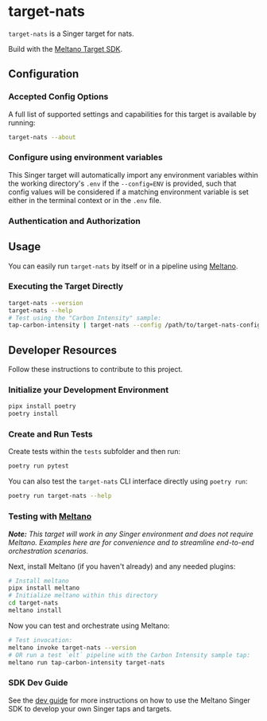 # target-nats

`target-nats` is a Singer target for nats.

Build with the [Meltano Target SDK](https://sdk.meltano.com).

<!--

Developer TODO: Update the below as needed to correctly describe the install procedure. For instance, if you do not have a PyPi repo, or if you want users to directly install from your git repo, you can modify this step as appropriate.

## Installation

Install from PyPi:

```bash
pipx install target-nats
```

Install from GitHub:

```bash
pipx install git+https://github.com/ORG_NAME/target-nats.git@main
```

-->

## Configuration

### Accepted Config Options

<!--
Developer TODO: Provide a list of config options accepted by the target.

This section can be created by copy-pasting the CLI output from:

```
target-nats --about --format=markdown
```
-->

A full list of supported settings and capabilities for this
target is available by running:

```bash
target-nats --about
```

### Configure using environment variables

This Singer target will automatically import any environment variables within the working directory's
`.env` if the `--config=ENV` is provided, such that config values will be considered if a matching
environment variable is set either in the terminal context or in the `.env` file.

### Authentication and Authorization

<!--
Developer TODO: If your target requires special access on the destination system, or any special authentication requirements, provide those here.
-->

## Usage

You can easily run `target-nats` by itself or in a pipeline using [Meltano](https://meltano.com/).

### Executing the Target Directly

```bash
target-nats --version
target-nats --help
# Test using the "Carbon Intensity" sample:
tap-carbon-intensity | target-nats --config /path/to/target-nats-config.json
```

## Developer Resources

Follow these instructions to contribute to this project.

### Initialize your Development Environment

```bash
pipx install poetry
poetry install
```

### Create and Run Tests

Create tests within the `tests` subfolder and
  then run:

```bash
poetry run pytest
```

You can also test the `target-nats` CLI interface directly using `poetry run`:

```bash
poetry run target-nats --help
```

### Testing with [Meltano](https://meltano.com/)

_**Note:** This target will work in any Singer environment and does not require Meltano.
Examples here are for convenience and to streamline end-to-end orchestration scenarios._

<!--
Developer TODO:
Your project comes with a custom `meltano.yml` project file already created. Open the `meltano.yml` and follow any "TODO" items listed in
the file.
-->

Next, install Meltano (if you haven't already) and any needed plugins:

```bash
# Install meltano
pipx install meltano
# Initialize meltano within this directory
cd target-nats
meltano install
```

Now you can test and orchestrate using Meltano:

```bash
# Test invocation:
meltano invoke target-nats --version
# OR run a test `elt` pipeline with the Carbon Intensity sample tap:
meltano run tap-carbon-intensity target-nats
```

### SDK Dev Guide

See the [dev guide](https://sdk.meltano.com/en/latest/dev_guide.html) for more instructions on how to use the Meltano Singer SDK to
develop your own Singer taps and targets.
